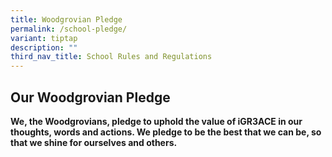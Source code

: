 ```yaml
---
title: Woodgrovian Pledge
permalink: /school-pledge/
variant: tiptap
description: ""
third_nav_title: School Rules and Regulations
---
```

<h2><strong>Our Woodgrovian Pledge</strong></h2>
<p><strong>We, the Woodgrovians, pledge to uphold the value of iGR3ACE in our thoughts, words and actions. We pledge to be the best that we can be, so that we shine for ourselves and others.</strong>
</p>
<p></p>